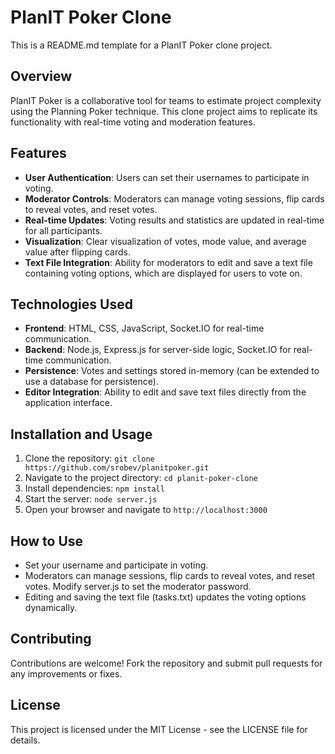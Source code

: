 # PlanIT Poker Clone

This is a README.md template for a PlanIT Poker clone project.

## Overview

PlanIT Poker is a collaborative tool for teams to estimate project complexity using the Planning Poker technique. This clone project aims to replicate its functionality with real-time voting and moderation features.

## Features

- **User Authentication**: Users can set their usernames to participate in voting.
- **Moderator Controls**: Moderators can manage voting sessions, flip cards to reveal votes, and reset votes.
- **Real-time Updates**: Voting results and statistics are updated in real-time for all participants.
- **Visualization**: Clear visualization of votes, mode value, and average value after flipping cards.
- **Text File Integration**: Ability for moderators to edit and save a text file containing voting options, which are displayed for users to vote on.

## Technologies Used

- **Frontend**: HTML, CSS, JavaScript, Socket.IO for real-time communication.
- **Backend**: Node.js, Express.js for server-side logic, Socket.IO for real-time communication.
- **Persistence**: Votes and settings stored in-memory (can be extended to use a database for persistence).
- **Editor Integration**: Ability to edit and save text files directly from the application interface.

## Installation and Usage

1. Clone the repository: `git clone https://github.com/srobev/planitpoker.git`
2. Navigate to the project directory: `cd planit-poker-clone`
3. Install dependencies: `npm install`
4. Start the server: `node server.js`
5. Open your browser and navigate to `http://localhost:3000`

## How to Use

- Set your username and participate in voting.
- Moderators can manage sessions, flip cards to reveal votes, and reset votes. Modify server.js to set the moderator password.
- Editing and saving the text file (tasks.txt) updates the voting options dynamically.

## Contributing

Contributions are welcome! Fork the repository and submit pull requests for any improvements or fixes.

## License

This project is licensed under the MIT License - see the LICENSE file for details.
